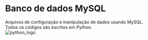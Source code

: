# Banco de dados MySQL
Arquivos de configuração e manipulação de dados usando MySQL.<br>
Todos os códigos são escritos em Python.<br>
![python_logo](https://user-images.githubusercontent.com/37816993/117586542-2b983600-b0ef-11eb-9bf9-e82e0d60a3df.png)


